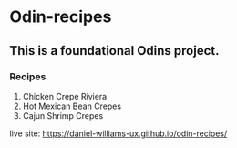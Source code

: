 # Odin-recipes
## This is a foundational Odins project.

### Recipes

1. Chicken Crepe Riviera
2. Hot Mexican Bean Crepes
3. Cajun Shrimp Crepes

live site: https://daniel-williams-ux.github.io/odin-recipes/
